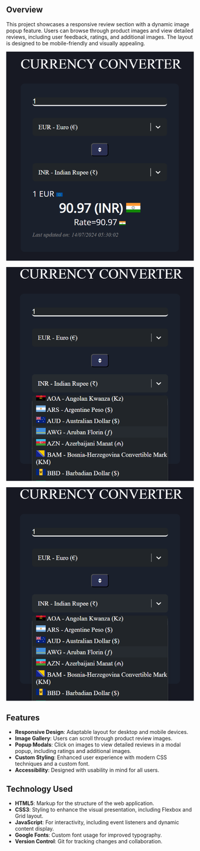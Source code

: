 ## Overview

This project showcases a responsive review section with a dynamic image popup feature. Users can browse through product images and view detailed reviews, including user feedback, ratings, and additional images. The layout is designed to be mobile-friendly and visually appealing.

![](https://github.com/SharookMohamed/react-currency-converter/blob/master/Screenshot%20(67).png?raw=true)

![](https://github.com/SharookMohamed/react-currency-converter/blob/master/Screenshot%20(68).png?raw=true)

![](https://github.com/SharookMohamed/react-currency-converter/blob/master/Screenshot%20(68).png?raw=true)

## Features

- **Responsive Design**: Adaptable layout for desktop and mobile devices.
- **Image Gallery**: Users can scroll through product review images.
- **Popup Modals**: Click on images to view detailed reviews in a modal popup, including ratings and additional images.
- **Custom Styling**: Enhanced user experience with modern CSS techniques and a custom font.
- **Accessibility**: Designed with usability in mind for all users.

## Technology Used

- **HTML5**: Markup for the structure of the web application.
- **CSS3**: Styling to enhance the visual presentation, including Flexbox and Grid layout.
- **JavaScript**: For interactivity, including event listeners and dynamic content display.
- **Google Fonts**: Custom font usage for improved typography.
- **Version Control**: Git for tracking changes and collaboration.

